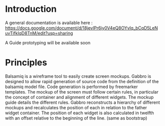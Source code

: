 # Introduction #

A general documentation is available here   :
https://docs.google.com/document/d/18jevlPr6iy0V4eQ8OYvIq_bCqD5LeNuvTifkIqD8TnM/edit?usp=sharing

A Guide prototyping will be available soon


# Principles #

Balsamiq is a wireframe tool to easily create screen mockups. Gabbro is designed to allow rapid generation of source code from the definition of the balsamiq model file. Code generation is performed by freemarker templates.
The mockup of the screen must follow certain rules, in particular the concept of container and alignment of different widgets. The mockup guide details the different rules.
Gabbro reconstructs a hierarchy of different mockups and recalculates the position of each in relation to the father widget container. The position of each widget is also calculated in twelfth with an offset relative to the beginning of the line. (same as bootstrap)